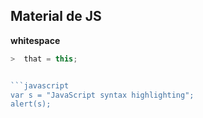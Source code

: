 ## Material de JS

**whitespace**

  ``` javascript
>  that = this;


```javascript
var s = "JavaScript syntax highlighting";
alert(s);
```